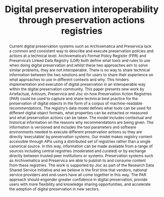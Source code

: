 ---
abstract: Current digital preservation systems such as Archivematica and Preservica
  lack a common and consistent way to describe and execute preservation policies and
  actions at a technical level. Archivematica’s Format Policy Register (FPR) and Preservica’s
  Linked Data Registry (LDR) both define what tools and rules to use when doing digital
  preservation and whilst these two approaches aim to solve similar problems, they
  are not interoperable. There is no way to share technical information between the
  two solutions and for users to share their experience on what approaches to use
  in different contexts and why. This hinders implementation and execution of digital
  preservation in an interoperable way within the digital preservation community.
  This paper presents new work by Artefactual, Arkivum, Preservica and Jisc on how
  Preservation Action Registries (PAR) could be used to capture and share technical
  best practice for the preservation of digital objects in the form of a corpus of
  machine-readable recommendations. The registry’s data model defines what tools can
  be used for different digital object formats, what properties can be extracted or
  measured and what preservation actions can be taken. The model includes contextual
  and historical information on the reasons why recommendations are being given. The
  information is versioned and includes the tool parameters and software environments
  needed to execute different preservation actions so they are directly ‘executable’
  by preservation systems. Our model makes registry content accessible through APIs
  using a distributed set of registries rather than a single canonical source. In
  this way, information can be made available from a range of sources including central
  registries (moderated and curated) or by exchange directly between trusted peer
  institutions or systems. Preservation systems such as Archivematica and Preservica
  are able to publish to and consume content from these registries. The work is supported
  by Jisc as part of the Research Data Shared Service initiative and we believe is
  the first time that vendors, national service providers and end-users have all come
  together in this way. The PAR approach should engender greater confidence in digital
  preservation, provide users with more flexibility and knowledge sharing opportunities,
  and accelerate the adoption of digital preservation in new sectors.
creators:
- Addis , Matthew
- O'Sullivan, Jack
- Simpson , Justin
- Stokes , Paul
- Tilbury, Jonathan
date: null
document_url: https://services.phaidra.univie.ac.at/api/object/o:922205/download
grand_parent: iPRES
institutions: []
keywords:
- boston
landing_page_url: https://phaidra.univie.ac.at/o:922205
language: eng
layout: publication
license: CC BY 4.0 International
notes_url: null
parent: iPRES 2018
publication_type: paper
size: 783805
slides_url: null
source_name: iPRES
title: Digital preservation interoperability through preservation actions registries
year: 2018
---